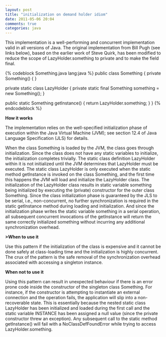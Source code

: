 ```yaml
---
layout: post
title: "initialization on demand holder idiom"
date: 2011-05-06 20:04
comments: true
categories: java 
---
```

This implementation is a well-performing and concurrent implementation valid in all versions of Java. The original implementation from Bill Pugh (see links below), based on the earlier work of Steve Quirk, has been modified to reduce the scope of LazyHolder.something  to private and to make the field final. 

{% codeblock Something.java lang:java %}
public class Something {
  private Something() {
  }
 
  private static class LazyHolder {
    private static final Something something = new Something();
  }
 
  public static Something getInstance() {
    return LazyHolder.something;
  }
}
{% endcodeblock %}

<!--more-->

**How it works**

The implementation relies on the well-specified initialization phase of execution within the Java Virtual Machine (JVM); see section 12.4 of Java Language Specification (JLS) for details.

When the class Something is loaded by the JVM, the class goes through initialization. Since the class does not have any static variables to initialize, the initialization completes trivially. The static class definition LazyHolder within it is not initialized until the JVM determines that LazyHolder must be executed. The static class LazyHolder is only executed when the static method getInstance is invoked on the class Something, and the first time this happens the JVM will load and initialize the LazyHolder class. The initialization of the LazyHolder class results in static variable something being initialized by executing the (private) constructor for the outer class Something. Since the class initialization phase is guaranteed by the JLS to be serial, i.e., non-concurrent, no further synchronization is required in the static getInstance method during loading and initialization. And since the initialization phase writes the static variable something in a serial operation, all subsequent concurrent invocations of the getInstance will return the same correctly initialized something without incurring any additional synchronization overhead.

**>When to use it**

Use this pattern if the initialization of the class is expensive and it cannot be done safely at class-loading time and the initialization is highly concurrent. The crux of the pattern is the safe removal of the synchronization overhead associated with accessing a singleton instance.

**When not to use it**

Using this pattern can result in unexpected behaviour if there is an error prone code inside the constructor of the singleton class Something. For instance, if the constructor is attempting to instantiate an external connection and the operation fails, the application will slip into a non-recoverable state. This is essentially because the nested static class LazyHolder has been initialized and loaded during the first call and the static variable INSTANCE has been assigned a null value (since the private constructor threw an exception). Any subsequent call to the static method getInstance() will fail with a NoClassDefFoundError while trying to access LazyHolder.something. 
